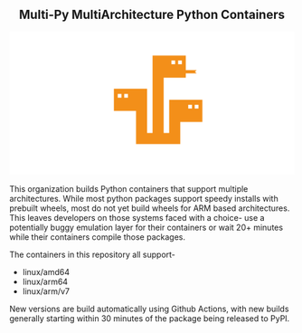 <h2 align="center">Multi-Py MultiArchitecture Python Containers</h2>

![](./images/hydra-social.png)

This organization builds Python containers that support multiple architectures. While most python packages support speedy installs with prebuilt wheels, most do not yet build wheels for ARM based architectures. This leaves developers on those systems faced with a choice- use a potentially buggy emulation layer for their containers or wait 20+ minutes while their containers compile those packages.

The containers in this repository all support-

* linux/amd64
* linux/arm64
* linux/arm/v7

New versions are build automatically using Github Actions, with new builds generally starting within 30 minutes of the package being released to PyPI.
